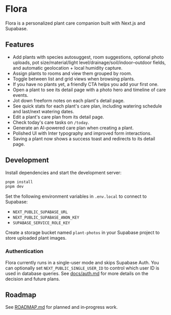 # Flora

Flora is a personalized plant care companion built with Next.js and Supabase.

## Features

- Add plants with species autosuggest, room suggestions, optional photo uploads, pot size/material/light level/drainage/soil/indoor–outdoor fields, and automatic geolocation + local humidity capture.
- Assign plants to rooms and view them grouped by room.
- Toggle between list and grid views when browsing plants.
- If you have no plants yet, a friendly CTA helps you add your first one.
- Open a plant to see its detail page with a photo hero and timeline of care events.
- Jot down freeform notes on each plant's detail page.
- See quick stats for each plant's care plan, including watering schedule and last/next watering dates.
- Edit a plant's care plan from its detail page.
- Check today's care tasks on `/today`.
- Generate an AI-powered care plan when creating a plant.
- Polished UI with Inter typography and improved form interactions.
- Saving a plant now shows a success toast and redirects to its detail page.

## Development

Install dependencies and start the development server:

```bash
pnpm install
pnpm dev
```

Set the following environment variables in `.env.local` to connect to Supabase:

- `NEXT_PUBLIC_SUPABASE_URL`
- `NEXT_PUBLIC_SUPABASE_ANON_KEY`
- `SUPABASE_SERVICE_ROLE_KEY`

Create a storage bucket named `plant-photos` in your Supabase project to store uploaded plant images.

### Authentication

Flora currently runs in a single-user mode and skips Supabase Auth.  You can
optionally set `NEXT_PUBLIC_SINGLE_USER_ID` to control which user ID is used
in database queries.  See [docs/auth.md](docs/auth.md) for more details on the
decision and future plans.

## Roadmap

See [ROADMAP.md](ROADMAP.md) for planned and in‑progress work.
